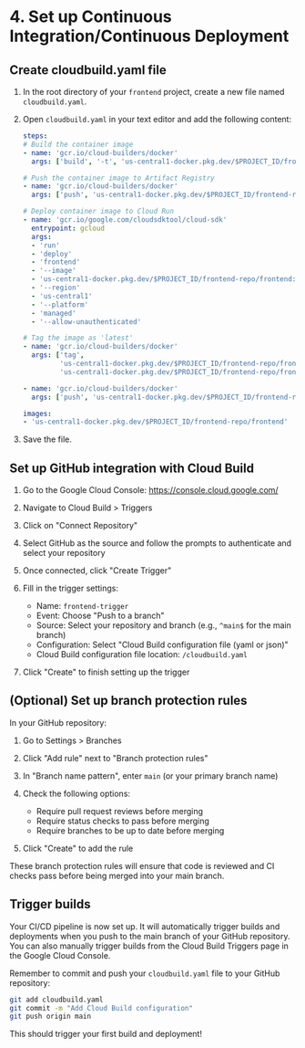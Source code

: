 # 4. Set up Continuous Integration/Continuous Deployment

## Create cloudbuild.yaml file

1. In the root directory of your `frontend` project, create a new file named `cloudbuild.yaml`.

2. Open `cloudbuild.yaml` in your text editor and add the following content:

   ```yaml
   steps:
   # Build the container image
   - name: 'gcr.io/cloud-builders/docker'
     args: ['build', '-t', 'us-central1-docker.pkg.dev/$PROJECT_ID/frontend-repo/frontend:$COMMIT_SHA', '.']

   # Push the container image to Artifact Registry
   - name: 'gcr.io/cloud-builders/docker'
     args: ['push', 'us-central1-docker.pkg.dev/$PROJECT_ID/frontend-repo/frontend:$COMMIT_SHA']

   # Deploy container image to Cloud Run
   - name: 'gcr.io/google.com/cloudsdktool/cloud-sdk'
     entrypoint: gcloud
     args:
     - 'run'
     - 'deploy'
     - 'frontend'
     - '--image'
     - 'us-central1-docker.pkg.dev/$PROJECT_ID/frontend-repo/frontend:$COMMIT_SHA'
     - '--region'
     - 'us-central1'
     - '--platform'
     - 'managed'
     - '--allow-unauthenticated'

   # Tag the image as 'latest'
   - name: 'gcr.io/cloud-builders/docker'
     args: ['tag', 
            'us-central1-docker.pkg.dev/$PROJECT_ID/frontend-repo/frontend:$COMMIT_SHA',
            'us-central1-docker.pkg.dev/$PROJECT_ID/frontend-repo/frontend:latest']

   - name: 'gcr.io/cloud-builders/docker'
     args: ['push', 'us-central1-docker.pkg.dev/$PROJECT_ID/frontend-repo/frontend:latest']

   images:
   - 'us-central1-docker.pkg.dev/$PROJECT_ID/frontend-repo/frontend'
   ```

3. Save the file.

## Set up GitHub integration with Cloud Build

1. Go to the Google Cloud Console: https://console.cloud.google.com/

2. Navigate to Cloud Build > Triggers

3. Click on "Connect Repository"

4. Select GitHub as the source and follow the prompts to authenticate and select your repository

5. Once connected, click "Create Trigger"

6. Fill in the trigger settings:
   - Name: `frontend-trigger`
   - Event: Choose "Push to a branch"
   - Source: Select your repository and branch (e.g., `^main$` for the main branch)
   - Configuration: Select "Cloud Build configuration file (yaml or json)"
   - Cloud Build configuration file location: `/cloudbuild.yaml`

7. Click "Create" to finish setting up the trigger

## (Optional) Set up branch protection rules

In your GitHub repository:

1. Go to Settings > Branches

2. Click "Add rule" next to "Branch protection rules"

3. In "Branch name pattern", enter `main` (or your primary branch name)

4. Check the following options:
   - Require pull request reviews before merging
   - Require status checks to pass before merging
   - Require branches to be up to date before merging

5. Click "Create" to add the rule

These branch protection rules will ensure that code is reviewed and CI checks pass before being merged into your main branch.

## Trigger builds

Your CI/CD pipeline is now set up. It will automatically trigger builds and deployments when you push to the main branch of your GitHub repository. You can also manually trigger builds from the Cloud Build Triggers page in the Google Cloud Console.

Remember to commit and push your `cloudbuild.yaml` file to your GitHub repository:

```bash
git add cloudbuild.yaml
git commit -m "Add Cloud Build configuration"
git push origin main
```

This should trigger your first build and deployment!
